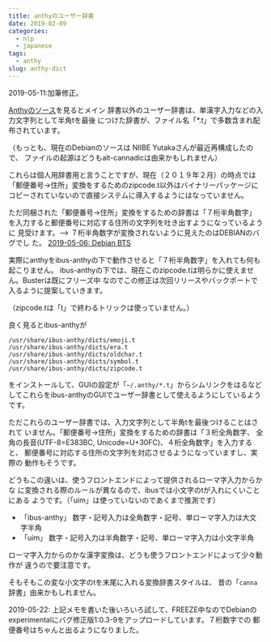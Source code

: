 ```yaml
---
title: anthyのユーザー辞書
date: 2019-02-09
categories:
  - nlp
  - japanese
tags:
  - anthy
slug: anthy-dict
---
```


2019-05-11:加筆修正。

[Anthyのソース](https://salsa.debian.org/debian/anthy)を見るとメイン
辞書以外のユーザー辞書は、単漢字入力などの入力文字列として半角tを最後
につけた辞書が、ファイル名「*.t」で多数含まれ配布されています。

（もっとも、現在のDebianのソースは NIIBE Yutakaさんが最近再構成したので、
ファイルの起源はどうもalt-cannadicは由来かもしれません）

これらは個人用辞書用と言うことですが、現在（２０１９年２月）の時点では
「郵便番号→住所」変換をするためのzipcode.t以外はバイナリーパッケージに
コピーされていないので直接システムに導入するようにはなっていません。

ただ同梱された「郵便番号→住所」変換をするための辞書は「７桁半角数字」
を入力すると郵便番号に対応する住所の文字列を吐き出すようになっているように
見受けます。--> ７桁半角数字が変換されないように見えたのはDEBIANのバグでし
た。 
[2019-05-06: Debian BTS](https://bugs.debian.org/cgi-bin/bugreport.cgi?bug=927074)

実際にanthyをibus-anthyの下で動作させると「７桁半角数字」を入れても何も起こりません。
ibus-anthyの下では、現在このzipcode.tは明らかに使えません。Busterは既にフリーズ中
なのでこの修正は次回リリースやバックポートで入るように提案していきます。

（zipcode.tは「t」で終わるトリックは使っていません。）

良く見るとibus-anthyが

```
/usr/share/ibus-anthy/dicts/emoji.t
/usr/share/ibus-anthy/dicts/era.t
/usr/share/ibus-anthy/dicts/oldchar.t
/usr/share/ibus-anthy/dicts/symbol.t
/usr/share/ibus-anthy/dicts/zipcode.t
```

をインストールして、GUIの設定が「`~/.anthy/*.t`」からシムリンクをはるなど
してこれらをibus-anthyのGUIでユーザー辞書として使えるようにしているようです。

ただこれらのユーザー辞書では、入力文字列として半角tを最後つけることはされて
いません。「郵便番号→住所」変換をするための辞書は「３桁全角数字、
全角の長音(UTF-8=E383BC, Unicode=U+30FC)、４桁全角数字」を入力すると、
郵便番号に対応する住所の文字列を対応させるようになっていますし、実際の
動作もそうです。

どうもこの違いは、使うフロントエンドによって提供されるローマ字入力からかな
に変換される際のルールが異なるので、ibusでは小文字のtが入れにくいことにある
ようです。（「uim」は使っていないのであくまで推測です）

  * 「ibus-anthy」 数字・記号入力は全角数字・記号、単ローマ字入力は大文字半角
  * 「uim」        数字・記号入力は半角数字・記号、単ローマ字入力は小文字半角

ローマ字入力からのかな漢字変換は、どうも使うフロントエンドによって少々動作が
違うので要注意です。

そもそもこの変な小文字のtを末尾に入れる変換辞書スタイルは、
昔の「`canna`辞書」由来かもしれません。

2019-05-22: 上記メモを書いた後いろいろ試して、FREEZE中なのでDebianの
experimentalにバグ修正版1:0.3-9をアップロードしています。７桁数字での
郵便番号はちゃんと出るようになりました。

<!-- vim: se ai tw=79: -->
